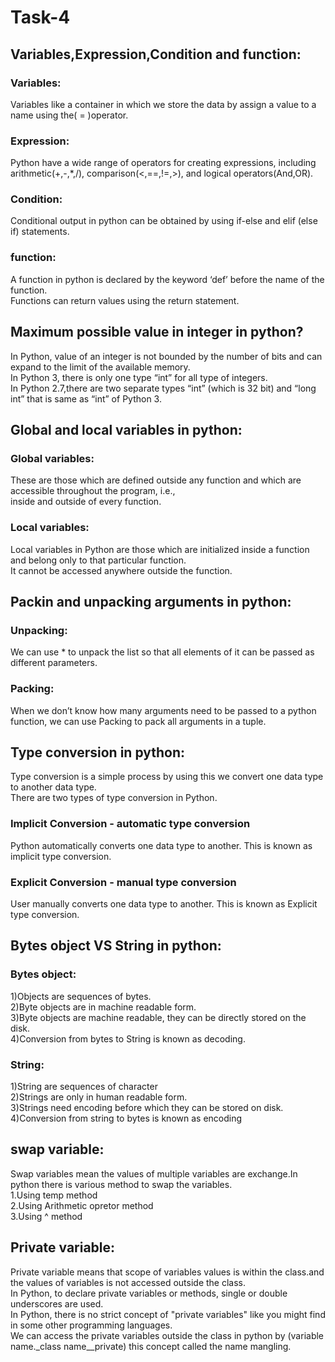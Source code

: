# Task-4<br>
## Variables,Expression,Condition and function:<br>
### Variables:<br>
Variables like a container in which we store the data by assign  a value to a name using the( = )operator.<br>
### Expression:<br>
Python have a wide range of operators for creating expressions, including arithmetic(+,-,*,/), comparison(<,==,!=,>), and logical operators(And,OR).<br>
### Condition:<br>
Conditional output in python can be obtained by using if-else and elif (else if) statements.<br>
### function:<br>
A function in python is declared by the keyword ‘def’ before the name of the function.<br>
Functions can return values using the return statement.<br>
## Maximum possible value in integer in python?<br>
In Python, value of an integer is not bounded by the number of bits and can expand to the limit of the available memory.<br>In Python 3, there is only one type “int” for all type of integers.<br>In Python 2.7,there are two separate types “int” (which is 32 bit) and “long int” that is same as “int” of Python 3.<br>
## Global and local variables in python:<br>
### Global variables:<br>
These are those which are defined outside any function and which are accessible throughout the program, i.e.,<br> inside and outside of every function. <br>
### Local variables:<br>
Local variables in Python are those which are initialized inside a function and belong only to that particular function.<br> It cannot be accessed anywhere outside the function.<br>
## Packin and unpacking arguments in python:<br>
### Unpacking:<br>
We can use * to unpack the list so that all elements of it can be passed as different parameters.<br>
### Packing: <br>
When we don’t know how many arguments need to be passed to a python function, we can use Packing to pack all arguments in a tuple.<br> 
## Type conversion in python:<br>
Type conversion is a simple process by using this we convert one data type to another data type.<br>
There are two types of type conversion in Python.<br>
### Implicit Conversion - automatic type conversion<br>
Python automatically converts one data type to another. This is known as implicit type conversion.<br>
### Explicit Conversion - manual type conversion<br>
User manually converts one data type to another. This is known as Explicit type conversion.<br>
## Bytes object VS String in python:<br>
### Bytes object:<br>
1)Objects are sequences of bytes.<br>
2)Byte objects are in machine readable form.<br>
3)Byte objects are machine readable, they can be directly stored on the disk.<br>
4)Conversion from bytes to String is known as decoding.<br>
### String:<br>
1)String are sequences of character<br>
2)Strings are only in human readable form.<br>
3)Strings need encoding before which they can be stored on disk.<br>
4)Conversion from string to bytes is known as encoding<br>

## swap variable:<br>
Swap variables mean the values of multiple variables are exchange.In python there is various method to swap the variables.<br>
1.Using temp method<br>
2.Using Arithmetic opretor method<br>
3.Using ^ method<br>
## Private variable:<br>
Private variable means that scope of variables values is within the class.and the values of variables is not accessed outside the class.<br>
In Python, to declare private variables or methods, single or double underscores are used.<br>
In Python, there is no strict concept of "private variables" like you might find in some other programming languages.<br>We can access the private variables outside the class in python by (variable name._class name__private) this concept called the name mangling.<br>
